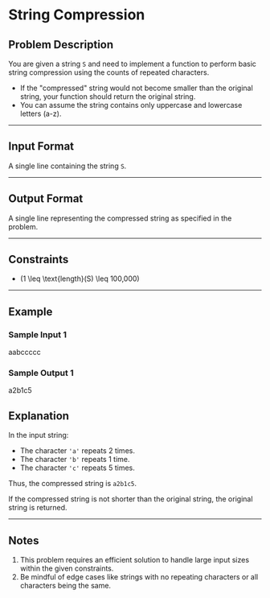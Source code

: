 # String Compression

## Problem Description

You are given a string `S` and need to implement a function to perform basic string compression using the counts of repeated characters.

- If the "compressed" string would not become smaller than the original string, your function should return the original string.
- You can assume the string contains only uppercase and lowercase letters (a-z).

---

## Input Format

A single line containing the string `S`.

---

## Output Format

A single line representing the compressed string as specified in the problem.

---

## Constraints

- \(1 \leq \text{length}(S) \leq 100,000\)

---

## Example

### Sample Input 1
aabccccc


### Sample Output 1
a2b1c5


## Explanation

In the input string:
- The character `'a'` repeats 2 times.
- The character `'b'` repeats 1 time.
- The character `'c'` repeats 5 times.

Thus, the compressed string is `a2b1c5`.

If the compressed string is not shorter than the original string, the original string is returned.

---

## Notes

1. This problem requires an efficient solution to handle large input sizes within the given constraints.
2. Be mindful of edge cases like strings with no repeating characters or all characters being the same.
